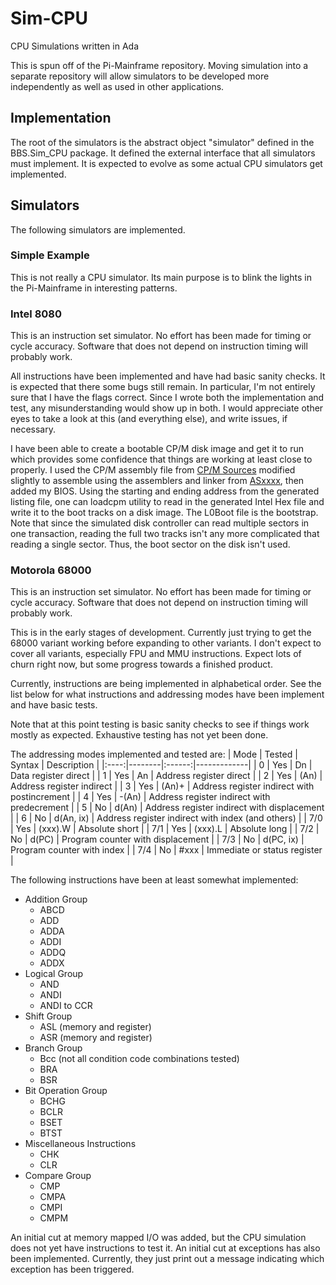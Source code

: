 # Sim-CPU
CPU Simulations written in Ada

This is spun off of the Pi-Mainframe repository.  Moving simulation into
a separate repository will allow simulators to be developed more independently
as well as used in other applications.

## Implementation
The root of the simulators is the abstract object "simulator" defined in the
BBS.Sim_CPU package.  It defined the external interface that all simulators
must implement.  It is expected to evolve as some actual CPU simulators get
implemented.

## Simulators
The following simulators are implemented.

### Simple Example
This is not really a CPU simulator.  Its main purpose is to blink the lights
in the Pi-Mainframe in interesting patterns.

### Intel 8080
This is an instruction set simulator.  No effort has been made for timing or
cycle accuracy.  Software that does not depend on instruction timing will
probably work.

All instructions have been implemented and have had basic sanity checks.
It is expected that there some bugs still remain.  In particular, I'm not
entirely sure that I have the flags correct.  Since I wrote both the
implementation and test, any misunderstanding would show up in both.  I
would appreciate other eyes to take a look at this (and everything else),
and write issues, if necessary.

I have been able to create a bootable CP/M disk image and get it to run
which provides some confidence that things are working at least close
to properly.  I used the CP/M assembly file from [CP/M Sources](http://www.cpm.z80.de/source.html)
modified slightly to assemble using the assemblers and linker from [ASxxxx](https://github.com/0cjs/ASxxxx),
then added my BIOS.  Using the starting and ending address from the
generated listing file, one can loadcpm utility to read in the generated
Intel Hex file and write it to the boot tracks on a disk image.  The L0Boot
file is the bootstrap.  Note that since the simulated disk controller
can read multiple sectors in one transaction, reading the full two
tracks isn't any more complicated that reading a single sector.  Thus,
the boot sector on the disk isn't used.

### Motorola 68000
This is an instruction set simulator.  No effort has been made for timing or
cycle accuracy.  Software that does not depend on instruction timing will
probably work.

This is in the early stages of development.  Currently just trying to
get the 68000 variant working before expanding to other variants.  I don't
expect to cover all variants, especially FPU and MMU instructions.  Expect
lots of churn right now, but some progress towards a finished product.

Currently, instructions are being implemented in alphabetical order.  See
the list below for what instructions and addressing modes have been
implement and have basic tests.

Note that at this point testing is basic sanity checks to see if things
work mostly as expected.  Exhaustive testing has not yet been done.

The addressing modes implemented and tested are:
| Mode | Tested | Syntax | Description |
|:----:|--------|:------:|-------------|
| 0 | Yes | Dn | Data register direct |
| 1 | Yes | An | Address register direct |
| 2 | Yes | (An) | Address register indirect |
| 3 | Yes | (An)+ | Address register indirect with postincrement |
| 4 | Yes | -(An) | Address register indirect with predecrement |
| 5 | No | d(An) | Address register indirect with displacement |
| 6 | No | d(An, ix) | Address register indirect with index (and others) |
| 7/0 | Yes | (xxx).W | Absolute short |
| 7/1 | Yes | (xxx).L | Absolute long |
| 7/2 | No | d(PC) | Program counter with displacement |
| 7/3 | No | d(PC, ix) | Program counter with index |
| 7/4 | No | #xxx | Immediate or status register |

The following instructions have been at least somewhat implemented:
- Addition Group
    - ABCD
    - ADD
    - ADDA
    - ADDI
    - ADDQ
    - ADDX
- Logical Group
    - AND
    - ANDI
    - ANDI to CCR
- Shift Group
    - ASL (memory and register)
    - ASR (memory and register)
- Branch Group
    - Bcc (not all condition code combinations tested)
    - BRA
    - BSR
- Bit Operation Group
    - BCHG
    - BCLR
    - BSET
    - BTST
- Miscellaneous Instructions
    - CHK
    - CLR
- Compare Group
   - CMP
   - CMPA
   - CMPI
   - CMPM

An initial cut at memory mapped I/O was added, but the CPU simulation
does not yet have instructions to test it.  An initial cut at exceptions
has also been implemented.  Currently, they just print out a message
indicating which exception has been triggered.
